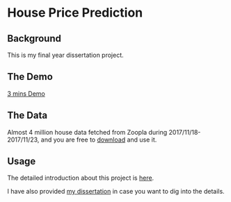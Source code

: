 House Price Prediction
=======================

## Background 
This is my final year dissertation project.


## The Demo
[3 mins Demo](https://www.bilibili.com/video/av44419608/)


## The Data
Almost 4 million house data fetched from Zoopla during 2017/11/18-2017/11/23, and you are free to [download](https://drive.google.com/open?id=17vyTrb-mzKYdId2RI9G8Y2ti2r6wVqaW) and use it.

## Usage
The detailed introduction about this project is [here](https://github.com/nzhl/House-Price-Prediction/blob/de1761157f934238fd3fccf979986abc4a5a245f/README.pdf).

I have also provided [my dissertation](https://github.com/nzhl/House-Price-Prediction/blob/de1761157f934238fd3fccf979986abc4a5a245f/dissertation.pdf) in case you want to dig into the details.
